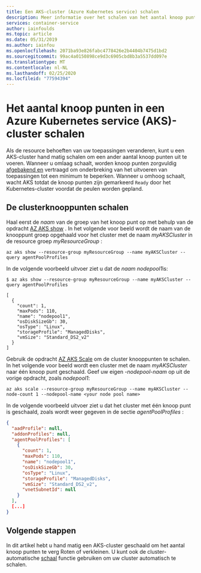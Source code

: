 ```yaml
---
title: Een AKS-cluster (Azure Kubernetes service) schalen
description: Meer informatie over het schalen van het aantal knoop punten in een Azure Kubernetes service-cluster (AKS).
services: container-service
author: iainfoulds
ms.topic: article
ms.date: 05/31/2019
ms.author: iainfou
ms.openlocfilehash: 2071ba93e826fabc4778426e2b4404b7475d1bd2
ms.sourcegitcommit: 99ac4a0150898ce9d3c6905cbd8b3a5537dd097e
ms.translationtype: MT
ms.contentlocale: nl-NL
ms.lasthandoff: 02/25/2020
ms.locfileid: "77594394"
---
```

# <a name="scale-the-node-count-in-an-azure-kubernetes-service-aks-cluster"></a>Het aantal knoop punten in een Azure Kubernetes service (AKS)-cluster schalen

Als de resource behoeften van uw toepassingen veranderen, kunt u een AKS-cluster hand matig schalen om een ander aantal knoop punten uit te voeren. Wanneer u omlaag schaalt, worden knoop punten zorgvuldig [afgebakend en][kubernetes-drain] vertraagd om onderbreking van het uitvoeren van toepassingen tot een minimum te beperken. Wanneer u omhoog schaalt, wacht AKS totdat de knoop punten zijn gemarkeerd `Ready` door het Kubernetes-cluster voordat de peulen worden gepland.

## <a name="scale-the-cluster-nodes"></a>De clusterknooppunten schalen

Haal eerst de *naam* van de groep van het knoop punt op met behulp van de opdracht [AZ AKS show][az-aks-show] . In het volgende voor beeld wordt de naam van de knooppunt groep opgehaald voor het cluster met de naam *myAKSCluster* in de resource groep *myResourceGroup* :

```azurecli-interactive
az aks show --resource-group myResourceGroup --name myAKSCluster --query agentPoolProfiles
```

In de volgende voorbeeld uitvoer ziet u dat de *naam* *nodepool1*is:

```console
$ az aks show --resource-group myResourceGroup --name myAKSCluster --query agentPoolProfiles

[
  {
    "count": 1,
    "maxPods": 110,
    "name": "nodepool1",
    "osDiskSizeGb": 30,
    "osType": "Linux",
    "storageProfile": "ManagedDisks",
    "vmSize": "Standard_DS2_v2"
  }
]
```

Gebruik de opdracht [AZ AKS Scale][az-aks-scale] om de cluster knooppunten te schalen. In het volgende voor beeld wordt een cluster met de naam *myAKSCluster* naar één knoop punt geschaald. Geef uw eigen *-nodepool-naam* op uit de vorige opdracht, zoals *nodepool1*:

```azurecli-interactive
az aks scale --resource-group myResourceGroup --name myAKSCluster --node-count 1 --nodepool-name <your node pool name>
```

In de volgende voorbeeld uitvoer ziet u dat het cluster met één knoop punt is geschaald, zoals wordt weer gegeven in de sectie *agentPoolProfiles* :

```json
{
  "aadProfile": null,
  "addonProfiles": null,
  "agentPoolProfiles": [
    {
      "count": 1,
      "maxPods": 110,
      "name": "nodepool1",
      "osDiskSizeGb": 30,
      "osType": "Linux",
      "storageProfile": "ManagedDisks",
      "vmSize": "Standard_DS2_v2",
      "vnetSubnetId": null
    }
  ],
  [...]
}
```

## <a name="next-steps"></a>Volgende stappen

In dit artikel hebt u hand matig een AKS-cluster geschaald om het aantal knoop punten te verg Roten of verkleinen. U kunt ook de cluster-automatische [schaal][cluster-autoscaler] functie gebruiken om uw cluster automatisch te schalen.

<!-- LINKS - external -->
[kubernetes-drain]: https://kubernetes.io/docs/tasks/administer-cluster/safely-drain-node/

<!-- LINKS - internal -->
[aks-tutorial]: ./tutorial-kubernetes-prepare-app.md
[az-aks-show]: /cli/azure/aks#az-aks-show
[az-aks-scale]: /cli/azure/aks#az-aks-scale
[cluster-autoscaler]: cluster-autoscaler.md
